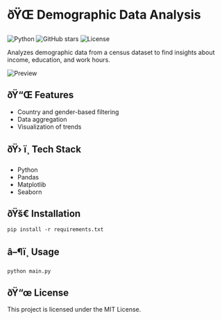 ﻿# ðŸŒ Demographic Data Analysis

![Python](https://img.shields.io/badge/Python-3.8%2B-blue)
![GitHub stars](https://img.shields.io/github/stars/hardikkkraut/Demographic_Analysis?style=social)
![License](https://img.shields.io/github/license/hardikkkraut/Demographic_Analysis)

Analyzes demographic data from a census dataset to find insights about income, education, and work hours.

![Preview](assets/preview.png)

## ðŸ“Œ Features
- Country and gender-based filtering
- Data aggregation
- Visualization of trends

## ðŸ› ï¸ Tech Stack
- Python
- Pandas
- Matplotlib
- Seaborn

## ðŸš€ Installation
`
pip install -r requirements.txt
`

## â–¶ï¸ Usage
`
python main.py
`

## ðŸ“œ License
This project is licensed under the MIT License.
